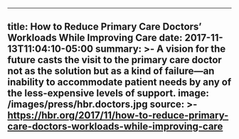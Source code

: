 ---
title: How to Reduce Primary Care Doctors’ Workloads While Improving Care
date: 2017-11-13T11:04:10-05:00
summary: >-
  A vision for the future casts the visit to the primary care doctor not as the
  solution but as a kind of failure—an inability to accommodate patient needs by
  any of the less-expensive levels of support.
image: /images/press/hbr.doctors.jpg
source: >-
  https://hbr.org/2017/11/how-to-reduce-primary-care-doctors-workloads-while-improving-care
----

